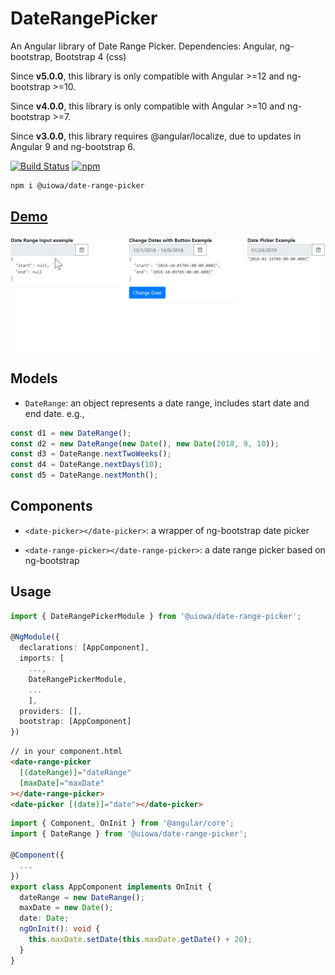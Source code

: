 # DateRangePicker

An Angular library of Date Range Picker. Dependencies: Angular, ng-bootstrap, Bootstrap 4 (css)

Since **v5.0.0**, this library is only compatible with Angular >=12 and ng-bootstrap >=10.

Since **v4.0.0**, this library is only compatible with Angular >=10 and ng-bootstrap >=7.

Since **v3.0.0**, this library requires @angular/localize, due to updates in Angular 9 and ng-bootstrap 6.

[![Build Status](https://img.shields.io/travis/changhuixu/date-range-picker/master.svg?label=Travis%20CI&style=flat-square)](https://travis-ci.org/changhuixu/date-range-picker)
[![npm](https://img.shields.io/npm/v/@uiowa/date-range-picker.svg?style=flat-square)](https://www.npmjs.com/package/@uiowa/date-range-picker)

```bash
npm i @uiowa/date-range-picker
```

## [Demo](https://date-range-picker.firebaseapp.com)

![date range picker demo](./date-range-picker-demo.gif)

## Models

- `DateRange`: an object represents a date range, includes start date and end date. e.g.,

```typescript
const d1 = new DateRange();
const d2 = new DateRange(new Date(), new Date(2018, 9, 10));
const d3 = DateRange.nextTwoWeeks();
const d4 = DateRange.nextDays(10);
const d5 = DateRange.nextMonth();
```

## Components

- `<date-picker></date-picker>`: a wrapper of ng-bootstrap date picker

- `<date-range-picker></date-range-picker>`: a date range picker based on ng-bootstrap

## Usage

```typescript
import { DateRangePickerModule } from '@uiowa/date-range-picker';

@NgModule({
  declarations: [AppComponent],
  imports: [
    ...,
    DateRangePickerModule,
    ...
    ],
  providers: [],
  bootstrap: [AppComponent]
})
```

```html
// in your component.html
<date-range-picker
  [(dateRange)]="dateRange"
  [maxDate]="maxDate"
></date-range-picker>
<date-picker [(date)]="date"></date-picker>
```

```typescript
import { Component, OnInit } from '@angular/core';
import { DateRange } from '@uiowa/date-range-picker';

@Component({
  ...
})
export class AppComponent implements OnInit {
  dateRange = new DateRange();
  maxDate = new Date();
  date: Date;
  ngOnInit(): void {
    this.maxDate.setDate(this.maxDate.getDate() + 20);
  }
}
```
